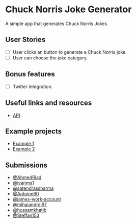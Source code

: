 # Chuck Norris Joke Generator

A simple app that generates Chuck Norris Jokes

## User Stories

-   [ ] User clicks an button to generate a Chuck Norris joke.
-   [ ] User can choose the joke category.

## Bonus features

-   [ ] Twitter Integration.

## Useful links and resources

-   [API](https://api.chucknorris.io/)

## Example projects
- [Example 1](http://chucknorris.philipandes.com/)
- [Example 2](https://mazipan.github.io/chucknorris/#/)

## Submissions
- [@AhmedRiad](https://ahmed3.netlify.com/)
- [@ivanms1](https://chuck-norris-jokes.ivanms1.now.sh/)
- [@satendrassharma](https://chuck-norris-joke.netlify.com/)
- [@Antoine60](https://french-chuck-norris.netlify.app/)
- [@james-work-account](https://chuck-norris-jokes-are-not-that-funny.netlify.app/)
- [@mihaiandrei97](https://jokes-on-you.netlify.app/)
- [@hussamkhatib](https://chuck-norris-has-jokes.netlify.app/)
- [@Steffan153](https://chuck-norrisjoke.netlify.app/)

